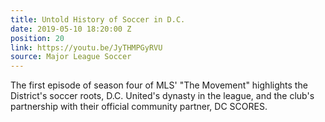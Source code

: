 ```yaml
---
title: Untold History of Soccer in D.C.
date: 2019-05-10 18:20:00 Z
position: 20
link: https://youtu.be/JyTHMPGyRVU
source: Major League Soccer
---
```


The first episode of season four of MLS' "The Movement" highlights the District's soccer roots, D.C. United's dynasty in the league, and the club's partnership with their official community partner, DC SCORES.
